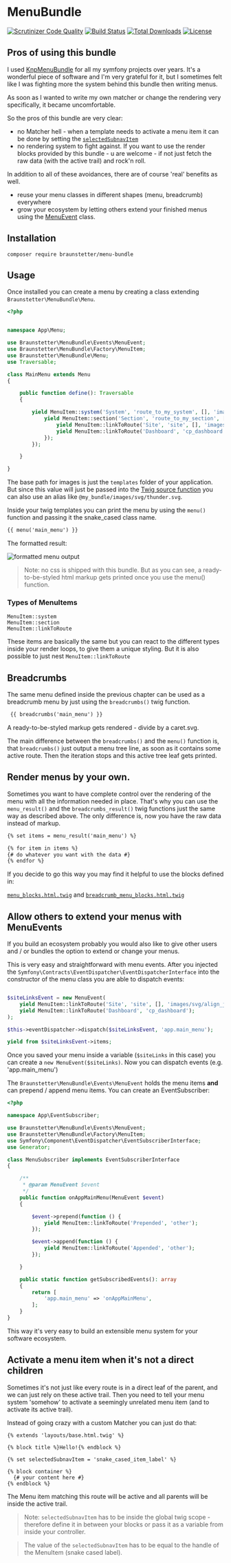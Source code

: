 # MenuBundle

[![Scrutinizer Code Quality](https://scrutinizer-ci.com/g/Braunstetter/menu-bundle/badges/quality-score.png?b=main)](https://scrutinizer-ci.com/g/Braunstetter/menu-bundle/?branch=main)
[![Build Status](https://app.travis-ci.com/Braunstetter/menu-bundle.svg?branch=main)](https://app.travis-ci.com/Braunstetter/menu-bundle)
[![Total Downloads](http://poser.pugx.org/braunstetter/menu-bundle/downloads)](https://packagist.org/packages/braunstetter/menu-bundle)
[![License](http://poser.pugx.org/braunstetter/menu-bundle/license)](https://packagist.org/packages/braunstetter/menu-bundle)

## Pros of using this bundle

I used [KnpMenuBundle](https://github.com/KnpLabs/KnpMenuBundle) for all my symfony projects over years. It's a
wonderful piece of software and I'm very grateful for it, but I sometimes felt like I was fighting more the system
behind this bundle then writing menus.

As soon as I wanted to write my own matcher or change the rendering very specifically, it became uncomfortable.

So the pros of this bundle are very clear:

- no Matcher hell - when a template needs to activate a menu item it can be done by setting
  the [`selectedSubnavItem`](#activate-a-menu-item-when-its-not-a-direct-children)
- no rendering system to fight against. If you want to use the render blocks provided by this bundle - u are welcome -
  if not just fetch the raw data (with the active trail) and rock'n roll.

In addition to all of these avoidances, there are of course 'real' benefits as well.

- reuse your menu classes in different shapes (menu, breadcrumb) everywhere
- grow your ecosystem by letting others extend your finished menus using
  the [MenuEvent](#allow-others-to-extend-your-menus-with-menuevents) class.

## Installation

`composer require braunstetter/menu-bundle`

## Usage

Once installed you can create a menu by creating a class extending `Braunstetter\MenuBundle\Menu`.

```php
<?php


namespace App\Menu;

use Braunstetter\MenuBundle\Events\MenuEvent;
use Braunstetter\MenuBundle\Factory\MenuItem;
use Braunstetter\MenuBundle\Menu;
use Traversable;

class MainMenu extends Menu
{

    public function define(): Traversable
    {

        yield MenuItem::system('System', 'route_to_my_system', [], 'images/svg/system.svg')->setChildren(function () {
            yield MenuItem::section('Section', 'route_to_my_section', [], 'images/svg/thunder.svg')->setChildren(function () {
                yield MenuItem::linkToRoute('Site', 'site', [], 'images/svg/align_justify.svg');
                yield MenuItem::linkToRoute('Dashboard', 'cp_dashboard');
            });
        });

    }

}
```

The base path for images is just the `templates` folder of your application. But since this value will just be passed
into the [Twig source function](https://twig.symfony.com/doc/2.x/functions/source.html) you can also use an alias
like `@my_bundle/images/svg/thunder.svg`.

Inside your twig templates you can print the menu by using the `menu()` function and passing it the snake_cased class
name.

```html
{{ menu('main_menu') }}
```

The formatted result:

![formatted menu output](docs/images/formated_base_menu.png)

> Note: no css is shipped with this bundle. But as you can see, a ready-to-be-styled html markup gets printed once you use the menu() function.

### Types of MenuItems

```
MenuItem::system
MenuItem::section
MenuItem::linkToRoute
```

These items are basically the same but you can react to the different types inside your render loops, to give them a
unique styling. But it is also possible to just nest `MenuItem::linkToRoute`

## Breadcrumbs

The same menu defined inside the previous chapter can be used as a breadcrumb menu by just using the `breadcrumbs()`
twig function.

```html
 {{ breadcrumbs('main_menu') }}
```

A ready-to-be-styled markup gets rendered - divide by a caret.svg.

The main difference between the `breadcrumbs()` and the `menu()` function is, that `breadcrumbs()` just output a menu
tree line, as soon as it contains some active route. Then the iteration stops and this active tree leaf gets printed.

## Render menus by your own.

Sometimes you want to have complete control over the rendering of the menu with all the information needed in place.
That's why you can use the `menu_result()` and the `breadcrumbs_result()` twig functions just the same way as described
above. The only difference is, now you have the raw data instead of markup.

```html
{% set items = menu_result('main_menu') %}

{% for item in items %}
{# do whatever you want with the data #}
{% endfor %}
```

If you decide to go this way you may find it helpful to use the blocks defined in:

[`menu_blocks.html.twig`](src/Resources/views/menu_blocks.html.twig)
and [`breadcrumb_menu_blocks.html.twig`](src/Resources/views/breadcrumb_menu_blocks.html.twig)

## Allow others to extend your menus with MenuEvents

If you build an ecosystem probably you would also like to give other users and / or bundles the option to extend or
change your menus.

This is very easy and straightforward with menu events. After you injected
the `Symfony\Contracts\EventDispatcher\EventDispatcherInterface` into the constructor of the menu class you are able to
dispatch events:

```php

$siteLinksEvent = new MenuEvent(
    yield MenuItem::linkToRoute('Site', 'site', [], 'images/svg/align_justify.svg');
    yield MenuItem::linkToRoute('Dashboard', 'cp_dashboard');
);

$this->eventDispatcher->dispatch($siteLinksEvent, 'app.main_menu');

yield from $siteLinksEvent->items;
```

Once you saved your menu inside a variable (`$siteLinks` in this case) you can create a `new MenuEvent($siteLinks)`. Now
you can dispatch events (e.g. 'app.main_menu')

The `Braunstetter\MenuBundle\Events\MenuEvent` holds the menu items **and** can prepend / append menu items. You can
create an EventSubscriber:

```php
<?php

namespace App\EventSubscriber;

use Braunstetter\MenuBundle\Events\MenuEvent;
use Braunstetter\MenuBundle\Factory\MenuItem;
use Symfony\Component\EventDispatcher\EventSubscriberInterface;
use Generator;

class MenuSubscriber implements EventSubscriberInterface
{

    /**
     * @param MenuEvent $event
     */
    public function onAppMainMenu(MenuEvent $event)
    {

        $event->prepend(function () {
            yield MenuItem::linkToRoute('Prepended', 'other');
        });

        $event->append(function () {
            yield MenuItem::linkToRoute('Appended', 'other');
        });

    }

    public static function getSubscribedEvents(): array
    {
        return [
            'app.main_menu' => 'onAppMainMenu',
        ];
    }
}
```

This way it's very easy to build an extensible menu system for your software ecosystem.

## Activate a menu item when it's not a direct children

Sometimes it's not just like every route is in a direct leaf of the parent, and we can just rely on these active trail.
Then you need to tell your menu system 'somehow' to activate a seemingly unrelated menu item (and to activate its active
trail).

Instead of going crazy with a custom Matcher you can just do that:

```
{% extends 'layouts/base.html.twig' %}

{% block title %}Hello!{% endblock %}

{% set selectedSubnavItem = 'snake_cased_item_label' %}

{% block container %}
  {# your content here #}
{% endblock %}
```

The Menu item matching this route will be active and all parents will be inside the active trail.

> Note: `selectedSubnavItem` has to be inside the global twig scope - therefore define it in between your blocks or pass it as a variable from inside your controller.

> The value of the `selectedSubnavItem` has to be equal to the handle of the MenuItem (snake cased label). 
